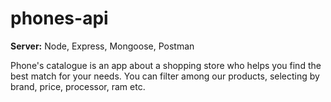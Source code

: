 # phones-api

**Server:** Node, Express, Mongoose, Postman

Phone's catalogue is an app about a shopping store who helps you find the
best match for your needs. 
You can filter among our products, selecting by brand, price, processor, ram etc.
